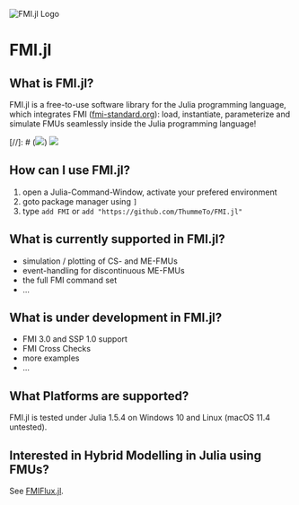 ![FMI.jl Logo](https://github.com/ThummeTo/FMI.jl/blob/main/logo/fmijl_logo_640_320.png "FMI.jl Logo")
# FMI.jl

## What is FMI.jl?
FMI.jl is a free-to-use software library for the Julia programming language, which integrates FMI ([fmi-standard.org](http://fmi-standard.org/)): load, instantiate, parameterize and simulate FMUs seamlessly inside the Julia programming language!

[//]: # ([![](https://img.shields.io/badge/docs-stable-blue.svg)](https://ThummeTo.github.io/FMI.jl/stable))
[![](https://img.shields.io/badge/docs-dev-blue.svg)](https://ThummeTo.github.io/FMI.jl/dev)

## How can I use FMI.jl?
1. open a Julia-Command-Window, activate your prefered environment
1. goto package manager using ```]```
1. type ```add FMI``` or ```add "https://github.com/ThummeTo/FMI.jl"```

## What is currently supported in FMI.jl?
- simulation / plotting of CS- and ME-FMUs
- event-handling for discontinuous ME-FMUs
- the full FMI command set
- ...

## What is under development in FMI.jl?
- FMI 3.0 and SSP 1.0 support
- FMI Cross Checks
- more examples
- ...

## What Platforms are supported?
FMI.jl is tested under Julia 1.5.4 on Windows 10 and Linux (macOS 11.4 untested).

## Interested in Hybrid Modelling in Julia using FMUs?
See [FMIFlux.jl](https://github.com/ThummeTo/FMIFlux.jl).
